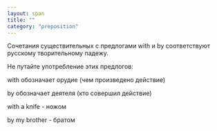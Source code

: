 ```yaml
---
layout: span
title: ""
category: "preposition"
---
```

<section class='rules'><span><p>Сочетания существительных с предлогами with и by соответствуют русскому творительному падежу.</p>
<p>Не путайте употребление этих предлогов:</p>
<p>with обозначает орудие (чем произведено действие)</p>
<p>by обозначает деятеля (кто совершил действие)</p>
<p>with a knife -  ножом</p>
<p> by my brother - братом</p></span></section>
